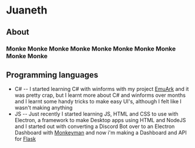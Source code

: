 # Juaneth
## About
### Monke Monke Monke Monke Monke Monke Monke  Monke Monke Monke

## Programming languages

- C# -- I started learning C# with winforms with my project [EmuArk](https://github.com/juaneth/EmuArk) and it was pretty crap, but I learnt more about C# and winforms over months and I learnt some handy tricks to make easy UI's, although I felt like I wasn't making anything
- JS -- Just recently I started learning JS, HTML and CSS to use with Electron, a framework to make Desktop apps using HTML and NodeJS and I started out with converting a Discord Bot over to an Electron Dashboard with [Monkeyman](https://github.com/juaneth/monkeyman-discord) and now i'm making a Dashboard and API for [Flask](https://github.com/Flask-Discord/Flask)
